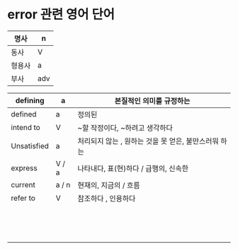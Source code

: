 # error 관련 영어 단어

| 명사 | n |
| --- | --- |
| 동사 | V |
| 형용사 | a |
| 부사 | adv |

| defining | a | 본질적인 의미를 규정하는 |
| --- | --- | --- |
| defined | a | 정의된 |
| intend to | V | ~할 작정이다, ~하려고 생각하다 |
| Unsatisfied | a |  처리되지 않는 , 원하는 것을 못 얻은, 불만스러워 하는 |
| express | V / a | 나타내다, 표(현)하다  / 급행의, 신속한 |
| current | a / n |  현재의, 지금의 / 흐름 |
| refer to | V | 참조하다 , 인용하다 |
|  |  |  |
|  |  |  |
|  |  |  |
|  |  |  |
|  |  |  |
|  |  |  |
|  |  |  |
|  |  |  |
|  |  |  |
|  |  |  |
|  |  |  |
|  |  |  |
|  |  |  |
|  |  |  |
